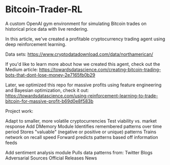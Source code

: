 # Bitcoin-Trader-RL

A custom OpenAI gym environment for simulating Bitcoin trades on historical price data with live rendering.

In this article, we've created a profitable cryptocurrency trading agent using deep reinforcement learning.

Data sets: https://www.cryptodatadownload.com/data/northamerican/

If you'd like to learn more about how we created this agent, check out the Medium article: https://towardsdatascience.com/creating-bitcoin-trading-bots-that-dont-lose-money-2e7165fb0b29

Later, we optimized this repo for massive profits using feature engineering and Bayesian optimization, check it out:
https://towardsdatascience.com/using-reinforcement-learning-to-trade-bitcoin-for-massive-profit-b69d0e8f583b


Project work: 

Adapt to smaller, more volatile cryptocurrencies
Test viability vs. market response
Add DMemory Module
  Identifies remembered patterns over time period
  Stores "valuable" (negative or positive or unique) patterns
  Trains network on recall speed
  Forward predicts patterns based off information feeds

Add sentiment analysis module
  Pulls data patterns from: 
    Twitter
    Blogs
    Adversarial Sources
    Official Releases
    News
